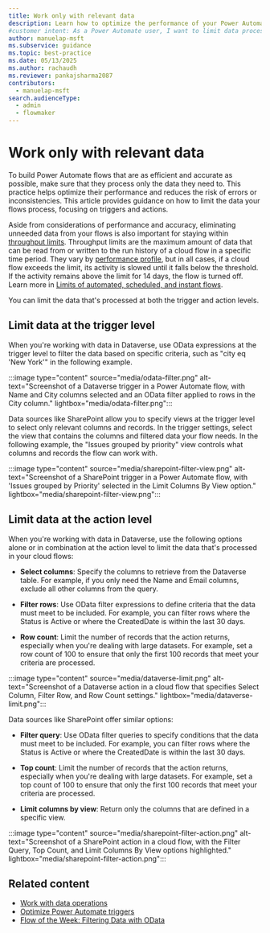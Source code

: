 ```yaml
---
title: Work only with relevant data
description: Learn how to optimize the performance of your Power Automate flows by ensuring that only necessary data is processed.
#customer intent: As a Power Automate user, I want to limit data processed in Power Automate so that I can optimize efficiency and accuracy in automated workflows.
author: manuelap-msft
ms.subservice: guidance
ms.topic: best-practice
ms.date: 05/13/2025
ms.author: rachaudh
ms.reviewer: pankajsharma2087
contributors: 
  - manuelap-msft
search.audienceType: 
  - admin
  - flowmaker
---
```


# Work only with relevant data

To build Power Automate flows that are as efficient and accurate as possible, make sure that they process only the data they need to. This practice helps optimize their performance and reduces the risk of errors or inconsistencies. This article provides guidance on how to limit the data your flows process, focusing on triggers and actions.

Aside from considerations of performance and accuracy, eliminating unneeded data from your flows is also important for staying within [throughput limits](../../limits-and-config.md#throughput-limits). Throughput limits are the maximum amount of data that can be read from or written to the run history of a cloud flow in a specific time period. They vary by [performance profile](../../limits-and-config.md#performance-profiles), but in all cases, if a cloud flow exceeds the limit, its activity is slowed until it falls below the threshold. If the activity remains above the limit for 14 days, the flow is turned off. Learn more in [Limits of automated, scheduled, and instant flows](../../limits-and-config.md).

You can limit the data that's processed at both the trigger and action levels.

## Limit data at the trigger level

When you're working with data in Dataverse, use OData expressions at the trigger level to filter the data based on specific criteria, such as "city eq 'New York'" in the following example.

:::image type="content" source="media/odata-filter.png" alt-text="Screenshot of a Dataverse trigger in a Power Automate flow, with Name and City columns selected and an OData filter applied to rows in the City column." lightbox="media/odata-filter.png":::

Data sources like SharePoint allow you to specify views at the trigger level to select only relevant columns and records. In the trigger settings, select the view that contains the columns and filtered data your flow needs. In the following example, the "Issues grouped by priority" view controls what columns and records the flow can work with.

:::image type="content" source="media/sharepoint-filter-view.png" alt-text="Screenshot of a SharePoint trigger in a Power Automate flow, with 'Issues grouped by Priority' selected in the Limit Columns By View option." lightbox="media/sharepoint-filter-view.png":::

## Limit data at the action level

When you're working with data in Dataverse, use the following options alone or in combination at the action level to limit the data that's processed in your cloud flows:

- **Select columns**: Specify the columns to retrieve from the Dataverse table. For example, if you only need the Name and Email columns, exclude all other columns from the query.

- **Filter rows**: Use OData filter expressions to define criteria that the data must meet to be included. For example, you can filter rows where the Status is Active or where the CreatedDate is within the last 30 days.

- **Row count**: Limit the number of records that the action returns, especially when you're dealing with large datasets. For example, set a row count of 100 to ensure that only the first 100 records that meet your criteria are processed.

:::image type="content" source="media/dataverse-limit.png" alt-text="Screenshot of a Dataverse action in a cloud flow that specifies Select Column, Filter Row, and Row Count settings." lightbox="media/dataverse-limit.png":::

Data sources like SharePoint offer similar options:

- **Filter query**: Use OData filter queries to specify conditions that the data must meet to be included. For example, you can filter rows where the Status is Active or where the CreatedDate is within the last 30 days.

- **Top count**: Limit the number of records that the action returns, especially when you're dealing with large datasets. For example, set a top count of 100 to ensure that only the first 100 records that meet your criteria are processed.

- **Limit columns by view**: Return only the columns that are defined in a specific view.

:::image type="content" source="media/sharepoint-filter-action.png" alt-text="Screenshot of a SharePoint action in a cloud flow, with the Filter Query, Top Count, and Limit Columns By View options highlighted." lightbox="media/sharepoint-filter-action.png":::

## Related content

- [Work with data operations](./use-data-operations.md)
- [Optimize Power Automate triggers](./optimize-power-automate-triggers.md)
- [Flow of the Week: Filtering Data with OData](https://www.microsoft.com/power-platform/blog/power-automate/advanced-flow-of-the-week-filtering-with-odata/)
